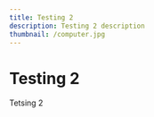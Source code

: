 ```yaml
---
title: Testing 2
description: Testing 2 description
thumbnail: /computer.jpg
---
```


# Testing 2
Tetsing 2
